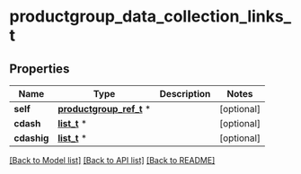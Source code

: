 # productgroup_data_collection_links_t

## Properties
Name | Type | Description | Notes
------------ | ------------- | ------------- | -------------
**self** | [**productgroup_ref_t**](productgroup_ref.md) \* |  | [optional] 
**cdash** | [**list_t**](cdash_product_ref_element.md) \* |  | [optional] 
**cdashig** | [**list_t**](cdashig_product_ref_element.md) \* |  | [optional] 

[[Back to Model list]](../README.md#documentation-for-models) [[Back to API list]](../README.md#documentation-for-api-endpoints) [[Back to README]](../README.md)


